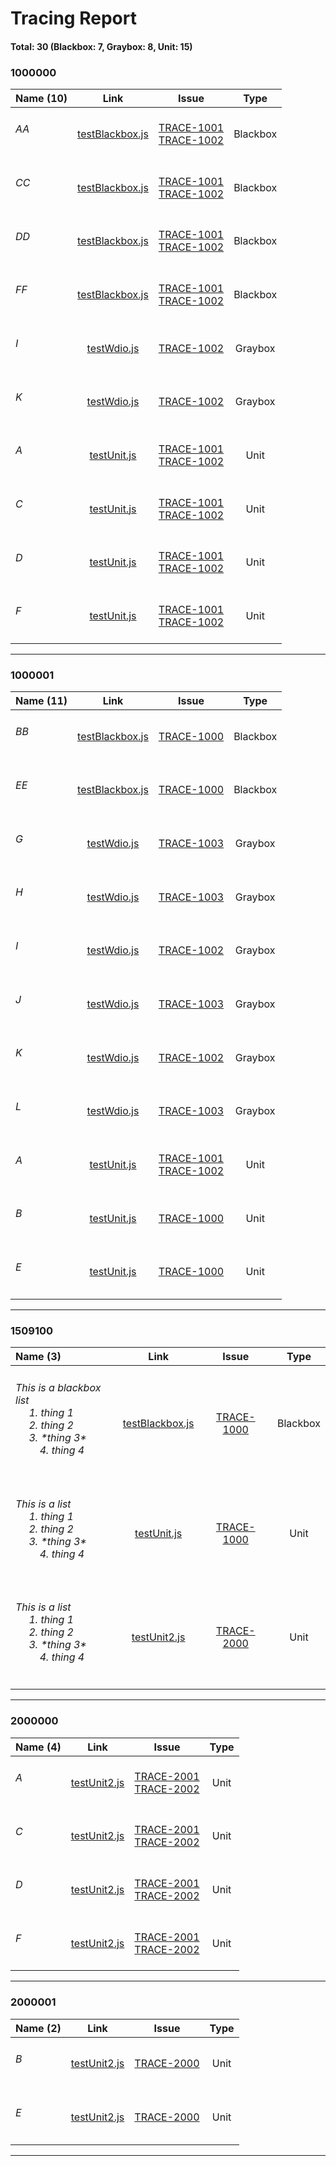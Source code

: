 # Tracing Report
#### Total: 30 (Blackbox: 7, Graybox: 8, Unit: 15)


### 1000000

| Name (10) | Link | Issue | Type |
| :--- | :---: | :---: | :---: |
| <h6>AA</h6> | [testBlackbox.js](../demos/Blackbox/testBlackbox.js#L3) | [TRACE-1001](https://jira2.cerner.com/browse/TRACE-1001)<br/>[TRACE-1002](https://jira2.cerner.com/browse/TRACE-1002) | Blackbox |
| <h6>CC</h6> | [testBlackbox.js](../demos/Blackbox/testBlackbox.js#L3) | [TRACE-1001](https://jira2.cerner.com/browse/TRACE-1001)<br/>[TRACE-1002](https://jira2.cerner.com/browse/TRACE-1002) | Blackbox |
| <h6>DD</h6> | [testBlackbox.js](../demos/Blackbox/testBlackbox.js#L3) | [TRACE-1001](https://jira2.cerner.com/browse/TRACE-1001)<br/>[TRACE-1002](https://jira2.cerner.com/browse/TRACE-1002) | Blackbox |
| <h6>FF</h6> | [testBlackbox.js](../demos/Blackbox/testBlackbox.js#L3) | [TRACE-1001](https://jira2.cerner.com/browse/TRACE-1001)<br/>[TRACE-1002](https://jira2.cerner.com/browse/TRACE-1002) | Blackbox |
| <h6>I</h6> | [testWdio.js](../demos/Graybox/testWdio.js#L18) | [TRACE-1002](https://jira2.cerner.com/browse/TRACE-1002) | Graybox |
| <h6>K</h6> | [testWdio.js](../demos/Graybox/testWdio.js#L18) | [TRACE-1002](https://jira2.cerner.com/browse/TRACE-1002) | Graybox |
| <h6>A</h6> | [testUnit.js](../demos/Unit/testUnit.js#L3) | [TRACE-1001](https://jira2.cerner.com/browse/TRACE-1001)<br/>[TRACE-1002](https://jira2.cerner.com/browse/TRACE-1002) | Unit |
| <h6>C</h6> | [testUnit.js](../demos/Unit/testUnit.js#L3) | [TRACE-1001](https://jira2.cerner.com/browse/TRACE-1001)<br/>[TRACE-1002](https://jira2.cerner.com/browse/TRACE-1002) | Unit |
| <h6>D</h6> | [testUnit.js](../demos/Unit/testUnit.js#L3) | [TRACE-1001](https://jira2.cerner.com/browse/TRACE-1001)<br/>[TRACE-1002](https://jira2.cerner.com/browse/TRACE-1002) | Unit |
| <h6>F</h6> | [testUnit.js](../demos/Unit/testUnit.js#L3) | [TRACE-1001](https://jira2.cerner.com/browse/TRACE-1001)<br/>[TRACE-1002](https://jira2.cerner.com/browse/TRACE-1002) | Unit |

<hr/>

### 1000001

| Name (11) | Link | Issue | Type |
| :--- | :---: | :---: | :---: |
| <h6>BB</h6> | [testBlackbox.js](../demos/Blackbox/testBlackbox.js#L15) | [TRACE-1000](https://jira2.cerner.com/browse/TRACE-1000) | Blackbox |
| <h6>EE</h6> | [testBlackbox.js](../demos/Blackbox/testBlackbox.js#L15) | [TRACE-1000](https://jira2.cerner.com/browse/TRACE-1000) | Blackbox |
| <h6>G</h6> | [testWdio.js](../demos/Graybox/testWdio.js#L3) | [TRACE-1003](https://jira2.cerner.com/browse/TRACE-1003) | Graybox |
| <h6>H</h6> | [testWdio.js](../demos/Graybox/testWdio.js#L3) | [TRACE-1003](https://jira2.cerner.com/browse/TRACE-1003) | Graybox |
| <h6>I</h6> | [testWdio.js](../demos/Graybox/testWdio.js#L3) | [TRACE-1002](https://jira2.cerner.com/browse/TRACE-1002) | Graybox |
| <h6>J</h6> | [testWdio.js](../demos/Graybox/testWdio.js#L3) | [TRACE-1003](https://jira2.cerner.com/browse/TRACE-1003) | Graybox |
| <h6>K</h6> | [testWdio.js](../demos/Graybox/testWdio.js#L3) | [TRACE-1002](https://jira2.cerner.com/browse/TRACE-1002) | Graybox |
| <h6>L</h6> | [testWdio.js](../demos/Graybox/testWdio.js#L3) | [TRACE-1003](https://jira2.cerner.com/browse/TRACE-1003) | Graybox |
| <h6>A</h6> | [testUnit.js](../demos/Unit/testUnit.js#L3) | [TRACE-1001](https://jira2.cerner.com/browse/TRACE-1001)<br/>[TRACE-1002](https://jira2.cerner.com/browse/TRACE-1002) | Unit |
| <h6>B</h6> | [testUnit.js](../demos/Unit/testUnit.js#L16) | [TRACE-1000](https://jira2.cerner.com/browse/TRACE-1000) | Unit |
| <h6>E</h6> | [testUnit.js](../demos/Unit/testUnit.js#L16) | [TRACE-1000](https://jira2.cerner.com/browse/TRACE-1000) | Unit |

<hr/>

### 1509100

| Name (3) | Link | Issue | Type |
| :--- | :---: | :---: | :---: |
| <h6>This is a blackbox list<br/>&nbsp;&nbsp;&nbsp;&nbsp; 1. thing 1<br/>&nbsp;&nbsp;&nbsp;&nbsp; 2. thing 2<br/>&nbsp;&nbsp;&nbsp;&nbsp; 3. \*thing 3\*<br/>&nbsp;&nbsp;&nbsp;&nbsp;&nbsp;&nbsp;&nbsp;&nbsp; 4. thing 4</h6> | [testBlackbox.js](../demos/Blackbox/testBlackbox.js#L15) | [TRACE-1000](https://jira2.cerner.com/browse/TRACE-1000) | Blackbox |
| <h6>This is a list<br/>&nbsp;&nbsp;&nbsp;&nbsp; 1. thing 1<br/>&nbsp;&nbsp;&nbsp;&nbsp; 2. thing 2<br/>&nbsp;&nbsp;&nbsp;&nbsp; 3. \*thing 3\*<br/>&nbsp;&nbsp;&nbsp;&nbsp;&nbsp;&nbsp;&nbsp;&nbsp; 4. thing 4</h6> | [testUnit.js](../demos/Unit/testUnit.js#L16) | [TRACE-1000](https://jira2.cerner.com/browse/TRACE-1000) | Unit |
| <h6>This is a list<br/>&nbsp;&nbsp;&nbsp;&nbsp; 1. thing 1<br/>&nbsp;&nbsp;&nbsp;&nbsp; 2. thing 2<br/>&nbsp;&nbsp;&nbsp;&nbsp; 3. \*thing 3\*<br/>&nbsp;&nbsp;&nbsp;&nbsp;&nbsp;&nbsp;&nbsp;&nbsp; 4. thing 4</h6> | [testUnit2.js](../demos/Unit/testUnit2.js#L15) | [TRACE-2000](https://jira2.cerner.com/browse/TRACE-2000) | Unit |

<hr/>

### 2000000

| Name (4) | Link | Issue | Type |
| :--- | :---: | :---: | :---: |
| <h6>A</h6> | [testUnit2.js](../demos/Unit/testUnit2.js#L3) | [TRACE-2001](https://jira2.cerner.com/browse/TRACE-2001)<br/>[TRACE-2002](https://jira2.cerner.com/browse/TRACE-2002) | Unit |
| <h6>C</h6> | [testUnit2.js](../demos/Unit/testUnit2.js#L3) | [TRACE-2001](https://jira2.cerner.com/browse/TRACE-2001)<br/>[TRACE-2002](https://jira2.cerner.com/browse/TRACE-2002) | Unit |
| <h6>D</h6> | [testUnit2.js](../demos/Unit/testUnit2.js#L3) | [TRACE-2001](https://jira2.cerner.com/browse/TRACE-2001)<br/>[TRACE-2002](https://jira2.cerner.com/browse/TRACE-2002) | Unit |
| <h6>F</h6> | [testUnit2.js](../demos/Unit/testUnit2.js#L3) | [TRACE-2001](https://jira2.cerner.com/browse/TRACE-2001)<br/>[TRACE-2002](https://jira2.cerner.com/browse/TRACE-2002) | Unit |

<hr/>

### 2000001

| Name (2) | Link | Issue | Type |
| :--- | :---: | :---: | :---: |
| <h6>B</h6> | [testUnit2.js](../demos/Unit/testUnit2.js#L15) | [TRACE-2000](https://jira2.cerner.com/browse/TRACE-2000) | Unit |
| <h6>E</h6> | [testUnit2.js](../demos/Unit/testUnit2.js#L15) | [TRACE-2000](https://jira2.cerner.com/browse/TRACE-2000) | Unit |

<hr/>